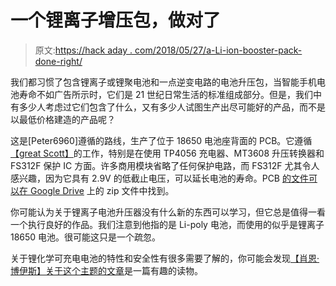 # 一个锂离子增压包，做对了

> 原文:[https://hack aday . com/2018/05/27/a-Li-ion-booster-pack-done-right/](https://hackaday.com/2018/05/27/a-li-ion-booster-pack-done-right/)

我们都习惯了包含锂离子或锂聚电池和一点逆变电路的电池升压包，当智能手机电池寿命不如广告所示时，它们是 21 世纪日常生活的标准组成部分。但是，我们中有多少人考虑过它们包含了什么，又有多少人试图生产出尽可能好的产品，而不是以最低价格建造的产品呢？

这是[Peter6960]遵循的路线，生产了位于 18650 电池座背面的 PCB。它遵循[【great Scott】](https://www.youtube.com/watch?v=Fj0XuYiE7HU)的工作，特别是在使用 TP4056 充电器、MT3608 升压转换器和 FS312F 保护 IC 方面。许多商用模块省略了任何保护电路，而 FS312F 尤其令人感兴趣，因为它具有 2.9V 的低截止电压，可以延长电池的寿命。PCB [的文件可以在 Google Drive](https://drive.google.com/file/d/1W-qs7dp2oDAhGEn1Lan2roVbdYYN5YTz/view) 上的 zip 文件中找到。

你可能认为关于锂离子电池升压器没有什么新的东西可以学习，但它总是值得一看一个执行良好的作品。我们注意到他指的是 Li-poly 电池，而使用的似乎是锂离子 18650 电池。很可能这只是一个疏忽。

关于锂化学可充电电池的特性和安全性有很多需要了解的，你可能会发现[【肖恩·博伊斯】关于这个主题的文章](https://hackaday.com/2017/09/18/the-science-behind-lithium-cell-characteristics-and-safety/)是一篇有趣的读物。
